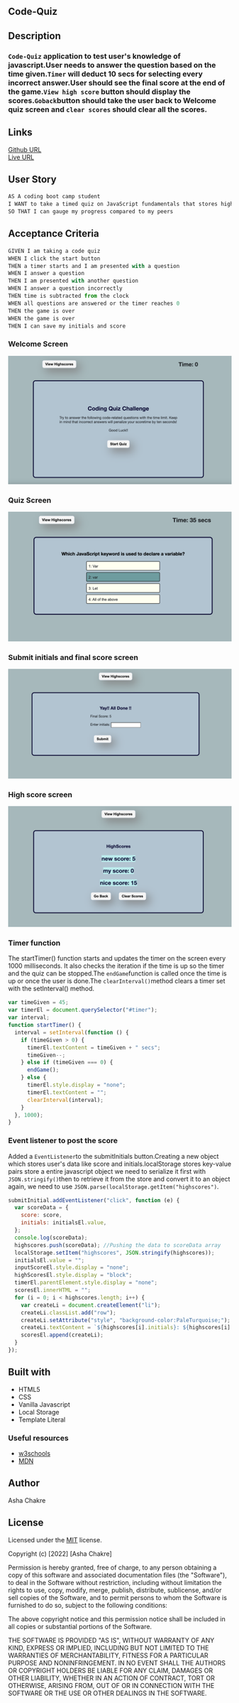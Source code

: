 ## Code-Quiz

## Description

### `Code-Quiz` application to test user's knowledge of javascript.User needs to answer the question based on the time given.`Timer` will deduct 10 secs for selecting every incorrect answer.User should see the final score at the end of the game.`View high score` button should display the scores.`Goback`button should take the user back to Welcome quiz screen and `clear scores` should clear all the scores.

## Links

[Github URL](https://github.com/ashachakre0906/Code-Quiz)<br>
[Live URL](https://ashachakre0906.github.io/Code-Quiz/)<br>

## User Story

```js
AS A coding boot camp student
I WANT to take a timed quiz on JavaScript fundamentals that stores high scores
SO THAT I can gauge my progress compared to my peers

```

## Acceptance Criteria

```js
GIVEN I am taking a code quiz
WHEN I click the start button
THEN a timer starts and I am presented with a question
WHEN I answer a question
THEN I am presented with another question
WHEN I answer a question incorrectly
THEN time is subtracted from the clock
WHEN all questions are answered or the timer reaches 0
THEN the game is over
WHEN the game is over
THEN I can save my initials and score

```

### Welcome Screen

<img src =./assets/images/screenshot1.png>

### Quiz Screen

<img src =./assets/images/screenshot2.png>

### Submit initials and final score screen

<img src =./assets/images/screenshot3.png>

### High score screen

<img src =./assets/images/screenshot4.png>

### Timer function

The startTimer() function starts and updates the timer on the screen every 1000 milliseconds. It also checks the iteration if the time is up so the timer and the quiz can be stopped.The `endGame`function is called once the time is up or once the user is done.The `clearInterval()`method clears a timer set with the setInterval() method.

```js
var timeGiven = 45;
var timerEl = document.querySelector("#timer");
var interval;
function startTimer() {
  interval = setInterval(function () {
    if (timeGiven > 0) {
      timerEl.textContent = timeGiven + " secs";
      timeGiven--;
    } else if (timeGiven === 0) {
      endGame();
    } else {
      timerEl.style.display = "none";
      timerEl.textContent = "";
      clearInterval(interval);
    }
  }, 1000);
}
```

### Event listener to post the score

Added a `EventListener`to the submitInitials button.Creating a new object which stores user's data like score and initials.localStorage stores key-value pairs store a entire javascript object we need to serialize it first with `JSON.stringify()`then to retrieve it from the store and convert it to an object again, we need to use `JSON.parse(localStorage.getItem("highscores")`.

```js
submitInitial.addEventListener("click", function (e) {
  var scoreData = {
    score: score,
    initials: initialsEl.value,
  };
  console.log(scoreData);
  highscores.push(scoreData); //Pushing the data to scoreData array
  localStorage.setItem("highscores", JSON.stringify(highscores));
  initialsEl.value = "";
  inputScoreEl.style.display = "none";
  highScoresEl.style.display = "block";
  timerEl.parentElement.style.display = "none";
  scoresEl.innerHTML = "";
  for (i = 0; i < highscores.length; i++) {
    var createLi = document.createElement("li");
    createLi.classList.add("row");
    createLi.setAttribute("style", "background-color:PaleTurquoise;");
    createLi.textContent = `${highscores[i].initials}: ${highscores[i].score}`;
    scoresEl.append(createLi);
  }
});
```

## Built with

- HTML5
- CSS
- Vanilla Javascript
- Local Storage
- Template Literal

### Useful resources

- [w3schools](https://www.w3schools.com/js/default.asp)
- [MDN](https://developer.mozilla.org/en-US/docs/Web/JavaScript/Reference/Functions)

## Author

Asha Chakre

## License

Licensed under the [MIT](https://choosealicense.com/licenses/mit/) license.

Copyright (c) [2022] [Asha Chakre]

Permission is hereby granted, free of charge, to any person obtaining a copy
of this software and associated documentation files (the "Software"), to deal
in the Software without restriction, including without limitation the rights
to use, copy, modify, merge, publish, distribute, sublicense, and/or sell
copies of the Software, and to permit persons to whom the Software is
furnished to do so, subject to the following conditions:

The above copyright notice and this permission notice shall be included in all
copies or substantial portions of the Software.

THE SOFTWARE IS PROVIDED "AS IS", WITHOUT WARRANTY OF ANY KIND, EXPRESS OR
IMPLIED, INCLUDING BUT NOT LIMITED TO THE WARRANTIES OF MERCHANTABILITY,
FITNESS FOR A PARTICULAR PURPOSE AND NONINFRINGEMENT. IN NO EVENT SHALL THE
AUTHORS OR COPYRIGHT HOLDERS BE LIABLE FOR ANY CLAIM, DAMAGES OR OTHER
LIABILITY, WHETHER IN AN ACTION OF CONTRACT, TORT OR OTHERWISE, ARISING FROM,
OUT OF OR IN CONNECTION WITH THE SOFTWARE OR THE USE OR OTHER DEALINGS IN THE
SOFTWARE.

